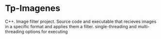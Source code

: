 # Tp-Imagenes
C++. Image filter project.
Source code and executable that recieves images in a specific format and applies them a filter.
single-threading and multi-threading options for executing
